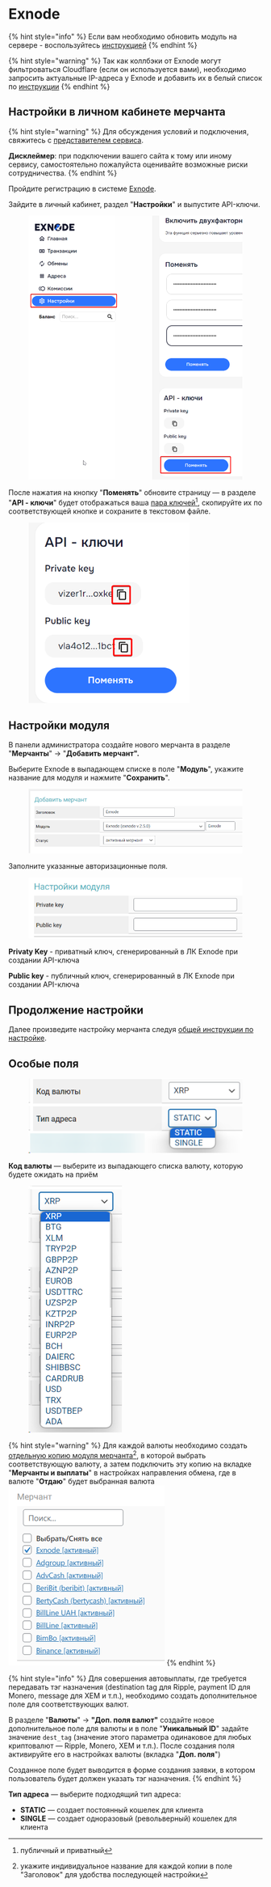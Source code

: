 # Exnode

{% hint style="info" %}
Если вам необходимо обновить модуль на сервере - воспользуйтесь [инструкцией](https://premium.gitbook.io/main/osnovnye-nastroiki/faq/obnovlenie-failov-skripta-na-servere/kak-obnovit-faily-na-servere#moduli-merchantov-i-avtovyplat)
{% endhint %}

{% hint style="warning" %}
Так как коллбэки от Exnode могут фильтроваться Cloudflare (если он используется вами), необходимо запросить актуальные IP-адреса у Exnode и добавить их в белый список по [инструкции](https://premium.gitbook.io/main/osnovnye-nastroiki/faq/dobavlenie-ip-adresov-v-whitelist-v-cloudflare)
{% endhint %}

## Настройки в личном кабинете мерчанта

{% hint style="warning" %}
Для обсуждения условий и подключения, свяжитесь с [представителем сервиса](https://t.me/exnode_crypto).

**Дисклеймер**: при подключении вашего сайта к тому или иному сервису, самостоятельно пожалуйста оценивайте возможные риски сотрудничества.
{% endhint %}

Пройдите регистрацию в системе [Exnode](https://pay.exnode.ru/).

Зайдите в личный кабинет, раздел "**Настройки**" и выпустите API-ключи.

<figure><img src="../../../.gitbook/assets/image (817).png" alt="" width="563"><figcaption></figcaption></figure>

После нажатия на кнопку "**Поменять**" обновите страницу — в разделе "**API - ключи**" будет отображаться ваша [пара ключей](#user-content-fn-1)[^1], скопируйте их по соответствующей кнопке и сохраните в текстовом файле.

<figure><img src="../../../.gitbook/assets/image (818).png" alt="" width="319"><figcaption></figcaption></figure>

## Настройки модуля

В панели администратора создайте нового мерчанта в разделе "**Мерчанты**" -> "**Добавить мерчант".**

Выберите Exnode в выпадающем списке в поле "**Модуль**", укажите название для модуля и нажмите "**Сохранить**".

<figure><img src="../../../.gitbook/assets/image (819).png" alt=""><figcaption></figcaption></figure>

Заполните указанные авторизационные поля.

<figure><img src="../../../.gitbook/assets/image (820).png" alt=""><figcaption></figcaption></figure>

**Privatу Key** - приватный ключ, сгенерированный в ЛК Exnode при создании API-ключа

**Public key** - публичный ключ, сгенерированный в ЛК Exnode при создании API-ключа

## Продолжение настройки

Далее произведите настройку мерчанта следуя [общей инструкции по настройке](https://premium.gitbook.io/rukovodstvo-polzovatelya/osnovnye-nastroiki/merchanty-i-avtovyplaty/merchanty/obshie-nastroiki-merchantov).

## Особые поля

<figure><img src="../../../.gitbook/assets/image (563).png" alt=""><figcaption></figcaption></figure>

**Код валюты** — выберите из выпадающего списка валюту, которую будете ожидать на приём

<figure><img src="../../../.gitbook/assets/image (564).png" alt=""><figcaption></figcaption></figure>

{% hint style="warning" %}
Для каждой валюты необходимо создать [отдельную копию модуля мерчанта](#user-content-fn-2)[^2], в которой выбрать соответствующую валюту, а затем подключить эту копию на вкладке "**Мерчанты и выплаты**" в настройках направления обмена, где в валюте "**Отдаю**" будет выбранная валюта\
![](<../../../.gitbook/assets/image (1436).png>)
{% endhint %}

{% hint style="info" %}
Для совершения автовыплаты, где требуется передавать тэг назначения (destination tag для Ripple, payment ID для Monero, message для XEM и т.п.), необходимо создать дополнительное поле для соответствующих валют.

В разделе "**Валюты**" -> **"Доп. поля валют"** создайте новое дополнительное поле для валюты и в поле "**Уникальный ID**" задайте значение `dest_tag` (значение этого параметра одинаковое для любых криптовалют — Ripple, Monero, XEM и т.п.). После создания поля активируйте его в настройках валюты (вкладка "**Доп. поля**")

Созданное поле будет выводится в форме создания заявки, в котором пользователь будет должен указать тэг назначения.
{% endhint %}

**Тип адреса** — выберите подходящий тип адреса:

* **STATIC** — создает постоянный кошелек для клиента
* **SINGLE** — создает одноразовый (револьверный) кошелек для клиента

[^1]: публичный и приватный

[^2]: укажите индивидуальное название для каждой копии в поле "Заголовок" для удобства последующей настройки
